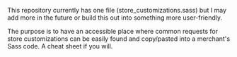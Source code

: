 This repository currently has one file (store_customizations.sass) but I may add more in the future or build this out into something more user-friendly.

The purpose is to have an accessible place where common requests for store customizations can be easily found and copy/pasted into a merchant's Sass code. A cheat sheet if you will.
